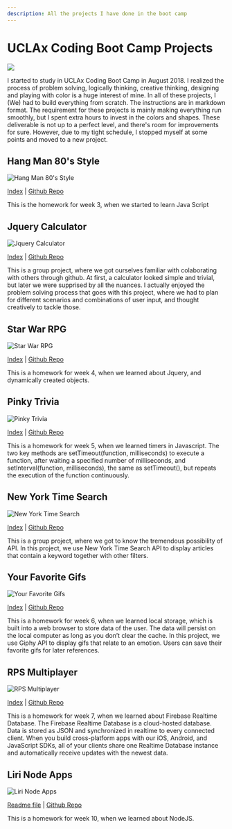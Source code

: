 ```yaml
---
description: All the projects I have done in the boot camp
---
```


# UCLAx Coding Boot Camp Projects

![](https://media.giphy.com/media/zOvBKUUEERdNm/giphy.gif)

I started to study in UCLAx Coding Boot Camp in August 2018. I realized the process of problem solving, logically thinking, creative thinking, designing and playing with color is a huge interest of mine. In all of these projects, I \(We\) had to build everything from scratch. The instructions are in markdown format. The requirement for these projects is mainly making everything run smoothly, but I spent extra hours to invest in the colors and shapes. These deliverable is not up to a perfect level, and there's room for improvements for sure. However, due to my tight schedule, I stopped myself at some points and moved to a new project. 

## Hang Man 80's Style

![Hang Man 80&apos;s Style](https://lh3.googleusercontent.com/uKg_vMHOon5gg6yE4nX-Cj91f08c2AenSQdGSmLqMsjbbDInsftA9FF5fhlf4j4MYZ6UIwQOOW7XFWl1X1RXSvYG7Zjyrmq9hU6duLka5MGHuGUpzOCLKKN803or2-Y1aYA-gLcG2w=w400)

[Index](https://vuduong191.github.io/Word-Guess-Game/) \| [Github Repo](https://github.com/vuduong191/Word-Guess-Game)

This is the homework for week 3, when we started to learn Java Script

## Jquery Calculator

![Jquery Calculator](https://lh3.googleusercontent.com/FZqtHP4DSDcvXb1RYEAzwSAdF95Q45KG6Dfir2jq-U5FCVwJ5Q45klQ8BhOIEz3ICIgRApSZz_IDgX5i1gALuytcnwCRWWpvdURzBV-SUBNiszP4vehg72f1u0tbt4jw1jX7FkbNJA=w400)

[Index](https://vuduong191.github.io/jQueryCalculator/) \| [Github Repo](https://github.com/vuduong191/jQueryCalculator)

This is a group project, where we got ourselves familiar with colaborating with others through github. At first, a calculator looked simple and trivial, but later we were supprised by all the nuances. I actually enjoyed the problem solving process that goes with this project, where we had to plan for different scenarios and combinations of user input, and thought creatively to tackle those.

## Star War RPG

![Star War RPG](https://lh3.googleusercontent.com/F4RhtkdzoRw1jBlQPTlvS9-UHHg70S2AGQuq_BpIjMhlrb-RG8Hz4E-SDSrr_S1DIvlKrI6r6CU59v8D51t3g75X6IDZFgIcU0SUro-sMXnUuiBErmD6dNJSHwaPcxbtI8Ddh1AgYg=w400)

[Index](https://vuduong191.github.io/unit-4-game/) \| [Github Repo](https://github.com/vuduong191/unit-4-game)

This is a homework for week 4, when we learned about Jquery, and dynamically created objects.

## Pinky Trivia

![Pinky Trivia](https://lh3.googleusercontent.com/SGqF8y34s_8w0Uza3QNXIOhXEOpJwpFfncDOk_IjT5yrDWoxwLTHV5Gob9N2Zjn7IKhgGG3WrZjceXbAYYe7zEjeFgL3w9c93M74YmOrShbJRbm4Xr92LREZOhI8KH6KM7I_AqBPuQ=w400)

[Index](https://vuduong191.github.io/TriviaGame/) \| [Github Repo](https://github.com/vuduong191/TriviaGame)

This is a homework for week 5, when we learned timers in Javascript. The two key methods are setTimeout\(function, milliseconds\) to execute a function, after waiting a specified number of milliseconds, and setInterval\(function, milliseconds\), the same as setTimeout\(\), but repeats the execution of the function continuously.

## New York Time Search

![New York Time Search](https://lh3.googleusercontent.com/aArJ0T9bg-jAcKf0ybLohjq39BCpyCAggNE7YOn3W1PDsUz3bBCn4IX3ProAxs7QNfclmZhtxo_RCibowYQsKLgadE3VzgdpBLeyObrOh2SBtbsawX8kt927yarJ7xZ_SN1AendKIw=w400)

[Index](https://vuduong191.github.io/NYTSearch/) \| [Github Repo](https://github.com/vuduong191/NYTSearch)

This is a group project, where we got to know the tremendous possibility of API. In this project, we use New York Time Search API to display articles that contain a keyword together with other filters.

## Your Favorite Gifs

![Your Favorite Gifs](https://lh3.googleusercontent.com/soDC6nZywgdQ1u5HV6Rn8rIMq9I9jlvGw9rzBoTmGJ3WXkuuT8_QAVDVww971q-DEwi1wlHkzkSiL2WSPsl81MNYYKIIuNfm_PszE7N6Xk1D_oxT932Q1YhERPBG1GaOXTohUEV2VQ=w400)

[Index](https://vuduong191.github.io/yourfavoritegifs/) \| [Github Repo](https://github.com/vuduong191/yourfavoritegifs)

This is a homework for week 6, when we learned local storage, which is built into a web browser to store data of the user. The data will persist on the local computer as long as you don’t clear the cache. In this project, we use Giphy API to display gifs that relate to an emotion. Users can save their favorite gifs for later references.


## RPS Multiplayer

![RPS Multiplayer](https://lh3.googleusercontent.com/imtwzsWJJzt8Hd4-n0pPxNhu1KKDGioSgqvCjJmTcSHlWTSYd3fWJV5BVbiQcaxWrehHc2rcoR2RFd5BKXNx64ralnyti_CKiXVUh5p2D9YLxeGt_cDCwKKl2dt9dlnwwIWlqdPytQ=w400)

[Index](https://vuduong191.github.io/RPS-Multiplayer/) \| [Github Repo](https://github.com/vuduong191/RPS-Multiplayer)

This is a homework for week 7, when we learned about Firebase Realtime Database. The Firebase Realtime Database is a cloud-hosted database. Data is stored as JSON and synchronized in realtime to every connected client. When you build cross-platform apps with our iOS, Android, and JavaScript SDKs, all of your clients share one Realtime Database instance and automatically receive updates with the newest data.

## Liri Node Apps

![Liri Node Apps](https://lh3.googleusercontent.com/VWiOlSuC5SLEP3amNBASxitjFFo5gEopSW0W0d-2JVHjJ_tvx3_sVNsZfpVOdv7NIb3C7IaZLY2peUKh89lBHbZ6Xe8xHBDoBrn-4OYbw7t97UO8j96lnjM9ir0N_jnXKv5f0bYu5Q=w400)

[Readme file](https://vuduong191.github.io/liri-node-app-/readme.md) \| [Github Repo](https://github.com/vuduong191/liri-node-app-)

This is a homework for week 10, when we learned about NodeJS. 